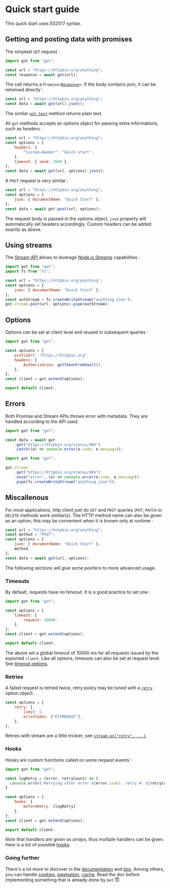 # Quick start guide

This quick start uses ES2017 syntax.

## Getting and posting data with promises

The simplest `GET` request :

```js
import got from "got";

const url = "https://httpbin.org/anything";
const response = await got(url);
```

The call returns a <code>Promise<[Response](3-streams.md#response-1)></code>. If the body contains json, it can be retreived directly :

```js
const url = "https://httpbin.org/anything";
const data = await got(url).json();
```

The similar <code>[got.text](1-promise.md#promisetext)</code> method returns plain text.

All `got` methods accepts an options object for passing extra informations, such as headers :

```js
const url = "https://httpbin.org/anything";
const options = {
	headers: {
		"Custom-Header": "Quick start",
	},
	timeout: { send: 3500 },
};
const data = await got(url, options).json();
```

A `POST` request is very similar :

```js
const url = "https://httpbin.org/anything";
const options = {
	json: { documentName: "Quick Start" },
};
const data = await got.post(url, options);
```

The request body is passed in the options object, `json` property will automatically set headers accordingly. Custom headers can be added exactly as above.

## Using streams

The [Stream API](3-streams.md) allows to leverage [Node.js Streams](https://nodejs.dev/learn/nodejs-streams) capabilities :

```js
import got from "got";
import fs from "fs";

const url = "https://httpbin.org/anything";
const options = {
	json: { documentName: "Quick Start" },
};
const outStream = fs.createWriteStream("anything.json");
got.stream.post(url, options).pipe(outStream);
```

## Options

Options can be set at client level and reused in subsequent queries :

```js
import got from "got";

const options = {
	prefixUrl: "https://httpbin.org",
	headers: {
		Authorization: getTokenFromVault(),
	},
};
const client = got.extend(options);

export default client;
```

## Errors

Both Promise and Stream APIs throws error with metadata. They are handled according to the API used.

```js
import got from "got";

const data = await got
	.get("https://httpbin.org/status/404")
	.catch((e) => console.error(e.code, e.message));
```

```js
import got from "got";

got.stream
	.get("https://httpbin.org/status/404")
	.once("error", (e) => console.error(e.code, e.message))
	.pipe(fs.createWriteStream("anything.json"));
```

## Miscallenous

For most applications, http client just do `GET` and `POST` queries (`PUT`, `PATCH` or `DELETE` methods work similarly).
The HTTP method name can also be given as an option, this may be convenient when it is known only at runtime :

```js
const url = "https://httpbin.org/anything";
const method = "POST";
const options = {
	json: { documentName: "Quick Start" },
	method,
};
const data = await got(url, options);
```

The following sections will give some pointers to more advanced usage.

### Timeouts

By default, requests have no timeout. It is a good practice to set one :

```js
import got from "got";

const options = {
	timeout: {
		request: 10000,
	},
};
const client = got.extend(options);

export default client;
```

The above set a global timeout of 10000 ms for all requests issued by the exported `client`. Like all options, timeouts can also be set at request level. See [timeout options](https://github.com/sindresorhus/got/blob/main/documentation/6-timeout.md#timeout-options).

### Retries

A failed request is retried twice, retry policy may be tuned with a [`retry`](https://github.com/sindresorhus/got/blob/main/documentation/7-retry.md#retry) option object.

```js
const options = {
	retry: {
		limit: 5,
		errorCodes: ["ETIMEDOUT"],
	},
};
```

Retries with stream are a little trickier, see [`stream.on("retry", ...)`](https://github.com/sindresorhus/got/blob/main/documentation/3-streams.md#streamonretry-).

### Hooks

Hooks are custom functions called on some request events :

```js
import got from "got";

const logRetry = (error, retryCount) => {
  console.error(`Retrying after error ${error.code}, retry #: ${retryCount}`);
}

const options = {
	hooks: {
		beforeRetry: [logRetry]
	},
};
const client = got.extend(options);

export default client;
```

*Note that handlers are given as arrays*, thus multiple handlers can be given. Here is a list of possible [hooks](https://github.com/sindresorhus/got/blob/main/documentation/9-hooks.md#hooks-api).

### Going further

There's a lot more to discover in the [documentation](https://github.com/sindresorhus/got/blob/main/readme.md#documentation) and [tips](https://github.com/sindresorhus/got/blob/main/documentation/tips.md#tips).
Among others, you can handle [cookies](https://github.com/sindresorhus/got/blob/main/documentation/tips.md#cookies), [pagination](https://github.com/sindresorhus/got/blob/main/documentation/4-pagination.md#pagination-api), [cache](https://github.com/sindresorhus/got/blob/main/documentation/cache.md#cache). Read the doc before implementing something that is already done by `Got` :innocent:.
